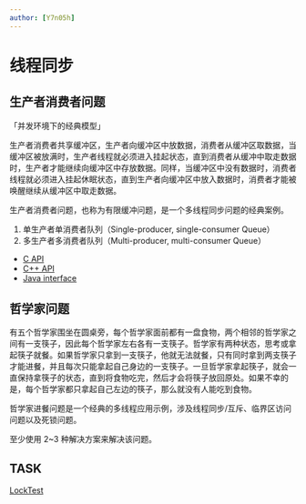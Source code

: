 ```yaml
---
author: [Y7n05h]
---
```


# 线程同步

## 生产者消费者问题

「并发环境下的经典模型」

生产者消费者共享缓冲区，生产者向缓冲区中放数据，消费者从缓冲区取数据，当缓冲区被放满时，生产者线程就必须进入挂起状态，直到消费者从缓冲中取走数据时，生产者才能继续向缓冲区中存放数据。同样，当缓冲区中没有数据时，消费者线程就必须进入挂起休眠状态，直到生产者向缓冲区中放入数据时，消费者才能被唤醒继续从缓冲区中取走数据。

生产者消费者问题，也称为有限缓冲问题，是一个多线程同步问题的经典案例。

1. 单生产者单消费者队列（Single-producer, single-consumer Queue）
2. 多生产者多消费者队列（Multi-producer, multi-consumer Queue）

- [C API](https://github.com/xiyou-linuxer/Plan/tree/main/code/TaskQueue.c)
- [C++ API](https://github.com/xiyou-linuxer/Plan/tree/main/code/TaskQueue.cpp)
- [Java interface](./java/multi-threading.md)

## 哲学家问题

有五个哲学家围坐在圆桌旁，每个哲学家面前都有一盘食物，两个相邻的哲学家之间有一支筷子，因此每个哲学家左右各有一支筷子。哲学家有两种状态，思考或拿起筷子就餐。如果哲学家只拿到一支筷子，他就无法就餐，只有同时拿到两支筷子才能进餐，并且每次只能拿起自己身边的一支筷子。一旦哲学家拿起筷子，就会一直保持拿筷子的状态，直到将食物吃完，然后才会将筷子放回原处。如果不幸的是，每个哲学家都只拿起自己左边的筷子，那么就没有人能吃到食物。

哲学家进餐问题是一个经典的多线程应用示例，涉及线程同步/互斥、临界区访问问题以及死锁问题。

至少使用 2~3 种解决方案来解决该问题。

## TASK

[LockTest](https://github.com/xiyou-linuxer/LockTest)
